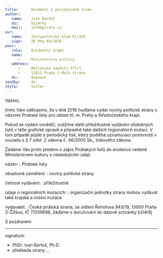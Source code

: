 ```yaml
---
title:      Oznámení o periodickém tisku
author:
   name:    Ivan Bartoš
   ds:      b2i4r6j
   mail:    info@pirati.cz
our:
   name:    Zastupitelský klub Pirátů
   sign:    ZK Pha 99/2016
your:
   role:    Evidenční orgán
   name:    
      -     Ministerstvo kultury
   address:
      -     Maltézské náměstí 471/1
      -     11811 Praha 1-Malá Strana
   ds:      8spaaur
sendby:     ds
style:      letter
---
```


Vážení,

tímto Vám sdělujeme, že v létě 2016 hodláme vydat noviny politické strany s názvem Pirátské listy pro oblast hl. m. Prahy a Středočeského kraje. 

Pokud se vydání osvědčí, zvážíme další příležitostné vydávání obdobných listů v téže grafické úpravě a případně také dalších regionálních mutací. V tom případě půjde o periodický tisk, který podléhá oznamovací povinnosti v souladu s § 7 odst. 2 zákona č. 46/2000 Sb., tiskového zákona. 

Žádáme Vás proto předem o zápis Pirátských listů do evidence vedené Ministerstvem kultury s následujícími údaji:

název: 
:   Pirátské listy

obsahové zaměření:
:   noviny politické strany

četnost vydávání:
:   příležitostně

údaje o regionálních mutacích:
:   organizační jednotky strany mohou vydávat také krajské a místní mutace

vydavatel:
:   Česká pirátská strana, se sídlem Řehořova 943/19, 13000 Praha 3-Žižkov, IČ 71339698, žádáme o doručování do datové schránky b2i4r6j


S pozdravem

---
signature:
  - PhDr. Ivan Bartoš, Ph.D.
  - předseda strany
...
